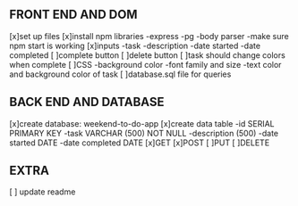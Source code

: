 ## FRONT END AND DOM 
[x]set up files 
[x]install npm libraries 
    -express
    -pg
    -body parser 
    -make sure npm start is working 
[x]inputs
    -task
    -description
    -date started 
    -date completed 
[ ]complete button 
[ ]delete button 
[ ]task should change colors when complete 
[ ]CSS
    -background color
    -font family and size
    -text color and background color of task 
[ ]database.sql file for queries 

## BACK END AND DATABASE 
[x]create database: weekend-to-do-app
[x]create data table 
    -id SERIAL PRIMARY KEY 
    -task VARCHAR (500) NOT NULL 
    -description (500)
    -date started DATE
    -date completed DATE
[x]GET 
[x]POST
[ ]PUT
[ ]DELETE

## EXTRA
[ ] update readme 
